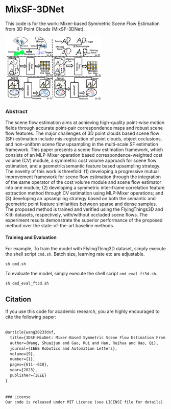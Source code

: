 # MixSF-3DNet
This code is for the work: Mixer-based Symmetric Scene Flow Estimation from 3D Point Clouds (MixSF-3DNet). 

<img src="https://github.com/SJWang2015/MixSF-3DNet/blob/main/media/poster-v3.png" width="60%">

### Abstract

The scene flow estimation aims at achieving high-quality point-wise motion fields through accurate point-pair correspondence maps and robust scene flow features. The major challenges of 3D point clouds based scene flow (SF) estimation include mis-registration of point clouds, object occlusions, and non-uniform scene flow upsampling in the multi-scale SF estimation framework. This paper presents a scene flow estimation framework, which consists of an MLP-Mixer operation based correspondence-weighted cost volume (CV) module, a symmetric cost volume approach for scene flow estimation, and a geometric/semantic feature based upsampling strategy. The novelty of this work is threefold: (1) developing a progressive mutual improvement framework for scene flow estimation through the integration of the same operator of the cost volume module and scene flow estimator into one module; (2) developing a symmetric inter-frame correlation feature extraction method through CV estimation using MLP-Mixer operations; and (3) developing an upsampling strategy based on both the semantic and geometric point feature similarities between sparse and dense samples. The proposed method is trained and verified using the FlyingThings3D and Kitti datasets, respectively, with/without occluded scene flows. The experiment results demonstrate the superior performance of the proposed method over the state-of-the-art baseline methods.

#### Training and Evaluation

For example, To train the model with FlylingThing3D dataset, simply execute the shell script `cmd.sh`. Batch size, learning rate etc are adjustable. 
```
sh cmd.sh
```

To evaluate the model, simply execute the shell script `cmd_eval_ft3d.sh`.

```
sh cmd_eval_ft3d.sh
```

## Citation
If you use this code for academic research, you are highly encouraged to cite the following paper:

```latex

@article{wang20233dsf,
  title={3DSF-MixNet: Mixer-Based Symmetric Scene Flow Estimation From 3D Point Clouds},
  author={Wang, Shuaijun and Gao, Rui and Han, Ruihua and Hao, Qi},
  journal={IEEE Robotics and Automation Letters},
  volume={9},
  number={1},
  pages={611--618},
  year={2023},
  publisher={IEEE}
}


### License
Our code is released under MIT License (see LICENSE file for details).



